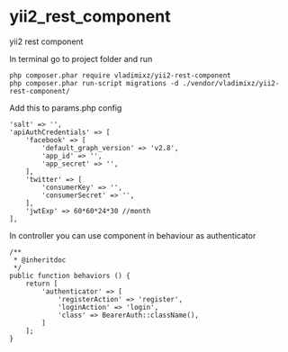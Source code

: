 # yii2_rest_component
yii2 rest component

In terminal go to project folder and run
````
php composer.phar require vladimixz/yii2-rest-component
php composer.phar run-script migrations -d ./vendor/vladimixz/yii2-rest-component/
````

Add this to params.php config
````
'salt' => '',
'apiAuthCredentials' => [
    'facebook' => [
        'default_graph_version' => 'v2.8',
        'app_id' => '',
        'app_secret' => '',
    ],
    'twitter' => [
        'consumerKey' => '',
        'consumerSecret' => '',
    ],
    'jwtExp' => 60*60*24*30 //month
],
````

In controller you can use component in behaviour as authenticator
````
/**
 * @inheritdoc
 */
public function behaviors () {
    return [
        'authenticator' => [
            'registerAction' => 'register',
            'loginAction' => 'login',
            'class' => BearerAuth::className(),
        ]
    ];
}
````
